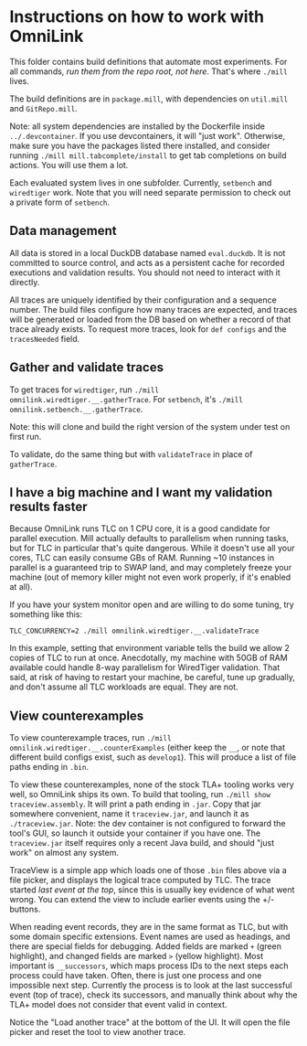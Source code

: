 # Instructions on how to work with OmniLink

This folder contains build definitions that automate most experiments.
For all commands, _run them from the repo root, not here_.
That's where `./mill` lives.

The build definitions are in `package.mill`, with dependencies on `util.mill` and `GitRepo.mill`.

Note: all system dependencies are installed by the Dockerfile inside `../.devcontainer`.
If you use devcontainers, it will "just work".
Otherwise, make sure you have the packages listed there installed, and consider running `./mill mill.tabcomplete/install` to get tab completions on build actions.
You will use them a lot.

Each evaluated system lives in one subfolder.
Currently, `setbench` and `wiredtiger` work.
Note that you will need separate permission to check out a private form of `setbench`.

## Data management

All data is stored in a local DuckDB database named `eval.duckdb`.
It is not committed to source control, and acts as a persistent cache for recorded executions and validation results.
You should not need to interact with it directly.

All traces are uniquely identified by their configuration and a sequence number.
The build files configure how many traces are expected, and traces will be generated or loaded from the DB based on whether a record of that trace already exists.
To request more traces, look for `def configs` and the `tracesNeeded` field.

## Gather and validate traces

To get traces for `wiredtiger`, run `./mill omnilink.wiredtiger.__.gatherTrace`.
For `setbench`, it's `./mill omnilink.setbench.__.gatherTrace`.

Note: this will clone and build the right version of the system under test on first run.

To validate, do the same thing but with `validateTrace` in place of `gatherTrace`.

## I have a big machine and I want my validation results faster

Because OmniLink runs TLC on 1 CPU core, it is a good candidate for parallel execution.
Mill actually defaults to parallelism when running tasks, but for TLC in particular that's quite dangerous.
While it doesn't use all your cores, TLC can easily consume GBs of RAM.
Running ~10 instances in parallel is a guaranteed trip to SWAP land, and may completely freeze your machine (out of memory killer might not even work properly, if it's enabled at all).

If you have your system monitor open and are willing to do some tuning, try something like this:
```
TLC_CONCURRENCY=2 ./mill omnilink.wiredtiger.__.validateTrace
```
In this example, setting that environment variable tells the build we allow 2 copies of TLC to run at once.
Anecdotally, my machine with 50GB of RAM available could handle 8-way parallelism for WiredTiger validation.
That said, at risk of having to restart your machine, be careful, tune up gradually, and don't assume all TLC workloads are equal.
They are not.

## View counterexamples

To view counterexample traces, run `./mill omnilink.wiredtiger.__.counterExamples` (either keep the `__`, or note that different build configs exist, such as `develop1`).
This will produce a list of file paths ending in `.bin`.

To view these counterexamples, none of the stock TLA+ tooling works very well, so OmniLink ships its own.
To build that tooling, run `./mill show traceview.assembly`.
It will print a path ending in `.jar`.
Copy that jar somewhere convenient, name it `traceview.jar`, and launch it as `./traceview.jar`.
Note: the dev container is not configured to forward the tool's GUI, so launch it outside your container if you have one.
The `traceview.jar` itself requires only a recent Java build, and should "just work" on almost any system.

TraceView is a simple app which loads one of those `.bin` files above via a file picker, and displays the logical trace computed by TLC.
The trace started _last event at the top_, since this is usually key evidence of what went wrong.
You can extend the view to include earlier events using the +/- buttons.

When reading event records, they are in the same format as TLC, but with some domain specific extensions.
Event names are used as headings, and there are special fields for debugging.
Added fields are marked `+` (green highlight), and changed fields are marked `>` (yellow highlight).
Most important is `__successors`, which maps process IDs to the next steps each process could have taken.
Often, there is just one process and one impossible next step.
Currently the process is to look at the last successful event (top of trace), check its successors, and manually think about why the TLA+ model does not consider that event valid in context.

Notice the "Load another trace" at the bottom of the UI.
It will open the file picker and reset the tool to view another trace.
